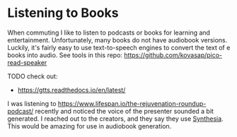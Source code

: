# Listening to Books

When commuting I like to listen to podcasts or books for learning and
entertainment. Unfortunately, many books do not have audiobook versions.
Luckily, it's fairly easy to use text-to-speech engines to convert the text of
e books into audio.  See tools in this repo:
https://github.com/kovasap/pico-read-speaker

TODO check out:

 - https://gtts.readthedocs.io/en/latest/


I was listening to https://www.lifespan.io/the-rejuvenation-roundup-podcast/
recently and noticed the voice of the presenter sounded a bit generated. I
reached out to the creators, and they say they use
[Synthesia](https://www.synthesia.io/?via=ryan-o-shea).  This would be amazing
for use in audiobook generation.
